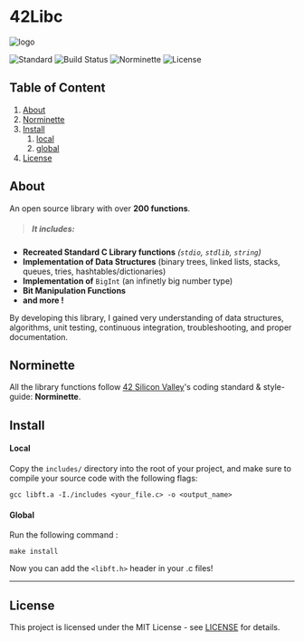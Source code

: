 # 42Libc

![logo](resources/libft-logo.svg.png)

![Standard](https://img.shields.io/badge/Standard-ANSI%20C89-red.svg)
![Build Status](https://img.shields.io/badge/Build-Pass-lightred.svg)
![Norminette](https://img.shields.io/badge/Norminette-Pass-lightred.svg)
![License](https://img.shields.io/badge/License-MIT-blue.svg)

## Table of Content

1. [About](#about-libft)
2. [Norminette](#norminette)
3. [Install](#install)
	1. [local](#local)
	2. [global](#global)
4. [License](#license)

## About <a name="about-libft"></a>

An open source library with over **200 functions**.

>##### It includes:

 * **Recreated Standard C Library functions** _(`stdio`, `stdlib`, `string`)_
 * **Implementation of Data Structures** (binary trees, linked lists, stacks, queues, tries, hashtables/dictionaries)
 * **Implementation of** `BigInt` (an infinetly big number type)
 * **Bit Manipulation Functions**
 * **and more !**
 
By developing this library, I gained very understanding of data structures, algorithms,
unit testing, continuous integration, troubleshooting, and proper documentation.

## Norminette <a name="norminette"></a>

All the library functions follow [42 Silicon Valley](https://www.42.us.org/)'s coding standard & style-guide: **Norminette**.

## Install <a name="install"></a>

#### Local <a name="local"></a>

Copy the `includes/` directory into the root of your project, and
make sure to compile your source code with the following flags:

	gcc libft.a -I./includes <your_file.c> -o <output_name>

#### Global <a name="global"></a>

Run the following command :

	make install

Now you can add the `<libft.h>` header in your .c files!

----
## License <a name="license"></a>

This project is licensed under the MIT License - see [LICENSE](LICENSE/) for details.
